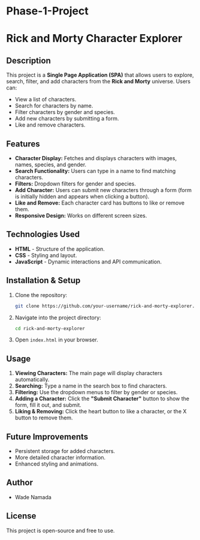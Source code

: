 # Phase-1-Project

# Rick and Morty Character Explorer

## Description
This project is a **Single Page Application (SPA)** that allows users to explore, search, filter, and add characters from the **Rick and Morty** universe. Users can:
- View a list of characters.
- Search for characters by name.
- Filter characters by gender and species.
- Add new characters by submitting a form.
- Like and remove characters.

## Features
- **Character Display:** Fetches and displays characters with images, names, species, and gender.
- **Search Functionality:** Users can type in a name to find matching characters.
- **Filters:** Dropdown filters for gender and species.
- **Add Character:** Users can submit new characters through a form (form is initially hidden and appears when clicking a button).
- **Like and Remove:** Each character card has buttons to like or remove them.
- **Responsive Design:** Works on different screen sizes.

## Technologies Used
- **HTML** - Structure of the application.
- **CSS** - Styling and layout.
- **JavaScript** - Dynamic interactions and API communication.

## Installation & Setup
1. Clone the repository:
   ```sh
   git clone https://github.com/your-username/rick-and-morty-explorer.git
   ```
2. Navigate into the project directory:
   ```sh
   cd rick-and-morty-explorer
   ```
3. Open `index.html` in your browser.

## Usage
1. **Viewing Characters:** The main page will display characters automatically.
2. **Searching:** Type a name in the search box to find characters.
3. **Filtering:** Use the dropdown menus to filter by gender or species.
4. **Adding a Character:** Click the **"Submit Character"** button to show the form, fill it out, and submit.
5. **Liking & Removing:** Click the heart button to like a character, or the X button to remove them.

## Future Improvements
- Persistent storage for added characters.
- More detailed character information.
- Enhanced styling and animations.

## Author
- Wade Namada

## License
This project is open-source and free to use.


